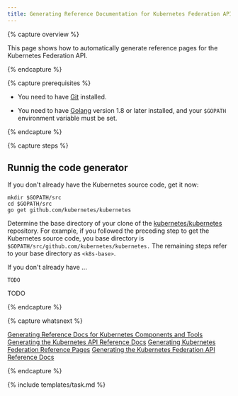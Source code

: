 ```yaml
---
title: Generating Reference Documentation for Kubernetes Federation API
---
```


{% capture overview %}

This page shows how to automatically generate reference pages for the 
Kubernetes Federation API.

{% endcapture %}


{% capture prerequisites %}

* You need to have
[Git](https://git-scm.com/book/en/v2/Getting-Started-Installing-Git)
installed.

* You need to have
[Golang](https://golang.org/doc/install) version 1.8 or later installed,
and your `$GOPATH` environment variable must be set.

{% endcapture %}


{% capture steps %}

## Runnig the code generator

If you don't already have the Kubernetes source code, get it now:

```shell
mkdir $GOPATH/src
cd $GOPATH/src
go get github.com/kubernetes/kubernetes
```

Determine the base directory of your clone of the
[kubernetes/kubernetes](https://github.com/kubernetes/kubernetes) repository.
For example, if you followed the preceding step to get the Kubernetes source
code, you base directory is `$GOPATH/src/github.com/kubernetes/kubernetes.`
The remaining steps refer to your base directory as `<k8s-base>`.

If you don't already have ...

```shell
TODO
```

TODO

{% endcapture %}

{% capture whatsnext %}

[Generating Reference Docs for Kubernetes Components and Tools]()
[Generating the Kubernetes API Reference Docs]()
[Generating Kubernetes Federation Reference Pages]()
[Generating the Kubernetes Federation API Reference Docs]() 

{% endcapture %}


{% include templates/task.md %}
